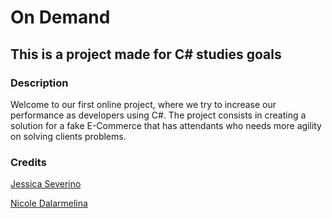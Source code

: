# On Demand

## This is a project made for C# studies goals

### Description
Welcome to our first online project, where we try to increase our performance as developers using C#. The project consists in creating a solution for a fake E-Commerce that has attendants who needs more agility on solving clients problems.

### Credits
[Jessica Severino](https://github.com/jessicaseverinoo)

[Nicole Dalarmelina](https://github.com/nicoledalarmelina)
